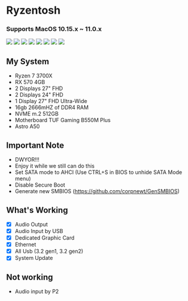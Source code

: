 # Ryzentosh

### Supports MacOS 10.15.x ~ 11.0.x

![](Images/about.png)
![](Images/update.png)
![](Images/displays.png)
![](Images/network.png)
![](Images/storage.png)
![](Images/sound-out.png)
![](Images/sound-in.png)
![](Images/neofetch.png)

## My System

- Ryzen 7 3700X
- RX 570 4GB
- 2 Displays 27" FHD
- 2 Displays 24" FHD
- 1 Display 27" FHD Ultra-Wide
- 16gb 2666mHZ of DDR4 RAM
- NVME m.2 512GB 
- Motherboard TUF Gaming B550M Plus
- Astro A50

## Important Note

- DWYOR!!!
- Enjoy it while we still can do this
- Set SATA mode to AHCI (Use CTRL+S in BIOS to unhide SATA Mode menu)
- Disable Secure Boot
- Generate new SMBIOS (https://github.com/corpnewt/GenSMBIOS)

## What's Working

- [x] Audio Output
- [x] Audio Input by USB
- [x] Dedicated Graphic Card
- [x] Ethernet
- [x] All Usb (3.2 gen1, 3.2 gen2)
- [x] System Update

## Not working

- Audio input by P2
